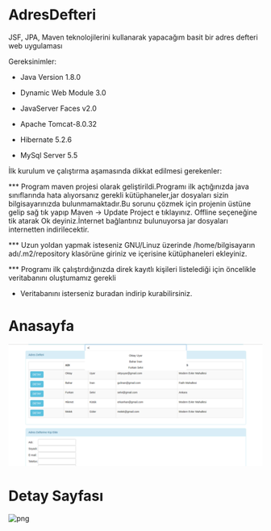 # AdresDefteri
JSF, JPA, Maven teknolojilerini kullanarak yapacağım basit bir adres defteri web uygulaması

Gereksinimler:

- Java Version 1.8.0

- Dynamic Web Module 3.0

- JavaServer Faces v2.0 

- Apache Tomcat-8.0.32

- Hibernate 5.2.6

- MySql Server  5.5

İlk kurulum ve çalıştırma aşamasında dikkat edilmesi gerekenler:

*** Program maven projesi olarak geliştirildi.Programı ilk açtığınızda java sınıflarında hata alıyorsanız gerekli kütüphaneler,jar dosyaları sizin bilgisayarınızda bulunmamaktadır.Bu sorunu çözmek için projenin üstüne gelip sağ tık yapıp Maven -> Update Project e tıklayınız. Offline seçeneğine tik atarak Ok deyiniz.İnternet bağlantınız bulunuyorsa jar dosyaları internetten indirilecektir.

*** Uzun yoldan yapmak isteseniz GNU/Linuz üzerinde /home/bilgisayarın adı/.m2/repository klasörüne giriniz ve içerisine kütüphaneleri ekleyiniz.

*** Programı ilk çalıştırdığınızda direk kayıtlı kişileri listelediği için öncelikle veritabanını oluştumamız gerekli
- Veritabanını isterseniz buradan indirip kurabilirsiniz.



# Anasayfa
![png](https://github.com/oktayuyar/AdresDefteri/blob/master/images/index.png "Anasayfa")

# Detay Sayfası
![png](https://github.com/oktayuyar/AdresDefteri/blob/master/images/detay.png "Kişi Detay Sayfası")
